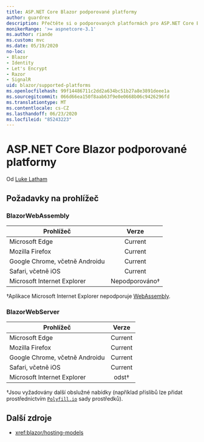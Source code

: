 ```yaml
---
title: ASP.NET Core Blazor podporované platformy
author: guardrex
description: Přečtěte si o podporovaných platformách pro ASP.NET Core Blazor .
monikerRange: '>= aspnetcore-3.1'
ms.author: riande
ms.custom: mvc
ms.date: 05/19/2020
no-loc:
- Blazor
- Identity
- Let's Encrypt
- Razor
- SignalR
uid: blazor/supported-platforms
ms.openlocfilehash: 99f14486711c2dd2a634bc51b27a8e3891deee1a
ms.sourcegitcommit: 066d66ea150f8aab63f9e0e0668b06c9426296fd
ms.translationtype: MT
ms.contentlocale: cs-CZ
ms.lasthandoff: 06/23/2020
ms.locfileid: "85243223"
---
```

# <a name="aspnet-core-blazor-supported-platforms"></a>ASP.NET Core Blazor podporované platformy

Od [Luke Latham](https://github.com/guardrex)

## <a name="browser-requirements"></a>Požadavky na prohlížeč

### <a name="blazor-webassembly"></a>BlazorWebAssembly

| Prohlížeč                          | Verze               |
| -------------------------------- | :-------------------: |
| Microsoft Edge                   | Current               |
| Mozilla Firefox                  | Current               |
| Google Chrome, včetně Androidu | Current               |
| Safari, včetně iOS            | Current               |
| Microsoft Internet Explorer      | Nepodporováno&dagger; |

&dagger;Aplikace Microsoft Internet Explorer nepodporuje [WebAssembly](https://webassembly.org).

### <a name="blazor-server"></a>BlazorWebServer

| Prohlížeč                          | Verze    |
| -------------------------------- | :--------: |
| Microsoft Edge                   | Current    |
| Mozilla Firefox                  | Current    |
| Google Chrome, včetně Androidu | Current    |
| Safari, včetně iOS            | Current    |
| Microsoft Internet Explorer      | odst&dagger; |

&dagger;Jsou vyžadovány další obslužné nabídky (například příslibů lze přidat prostřednictvím [`Polyfill.io`](https://polyfill.io/v3/) sady prostředků).

## <a name="additional-resources"></a>Další zdroje

* <xref:blazor/hosting-models>
